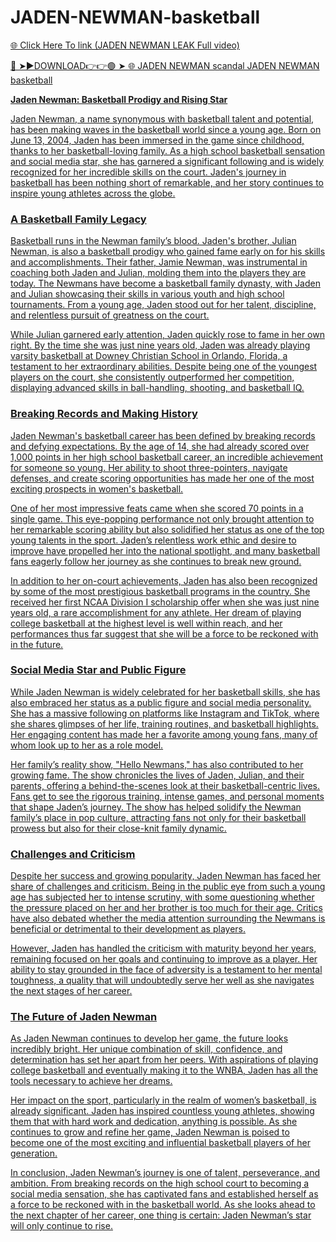 # JADEN-NEWMAN-basketball

<a href="https://zydran.cfd/fegrh"> 🌐 Click Here To link (JADEN NEWMAN LEAK Full video)

🔴 ➤►DOWNLOAD👉👉🟢 ➤  <a href="https://zydran.cfd/fegrh"> 🌐 JADEN NEWMAN scandal JADEN NEWMAN basketball


**Jaden Newman: Basketball Prodigy and Rising Star**

Jaden Newman, a name synonymous with basketball talent and potential, has been making waves in the basketball world since a young age. Born on June 13, 2004, Jaden has been immersed in the game since childhood, thanks to her basketball-loving family. As a high school basketball sensation and social media star, she has garnered a significant following and is widely recognized for her incredible skills on the court. Jaden's journey in basketball has been nothing short of remarkable, and her story continues to inspire young athletes across the globe.

### **A Basketball Family Legacy**

Basketball runs in the Newman family’s blood. Jaden's brother, Julian Newman, is also a basketball prodigy who gained fame early on for his skills and accomplishments. Their father, Jamie Newman, was instrumental in coaching both Jaden and Julian, molding them into the players they are today. The Newmans have become a basketball family dynasty, with Jaden and Julian showcasing their skills in various youth and high school tournaments. From a young age, Jaden stood out for her talent, discipline, and relentless pursuit of greatness on the court.

While Julian garnered early attention, Jaden quickly rose to fame in her own right. By the time she was just nine years old, Jaden was already playing varsity basketball at Downey Christian School in Orlando, Florida, a testament to her extraordinary abilities. Despite being one of the youngest players on the court, she consistently outperformed her competition, displaying advanced skills in ball-handling, shooting, and basketball IQ.

### **Breaking Records and Making History**

Jaden Newman's basketball career has been defined by breaking records and defying expectations. By the age of 14, she had already scored over 1,000 points in her high school basketball career, an incredible achievement for someone so young. Her ability to shoot three-pointers, navigate defenses, and create scoring opportunities has made her one of the most exciting prospects in women's basketball.

One of her most impressive feats came when she scored 70 points in a single game. This eye-popping performance not only brought attention to her remarkable scoring ability but also solidified her status as one of the top young talents in the sport. Jaden’s relentless work ethic and desire to improve have propelled her into the national spotlight, and many basketball fans eagerly follow her journey as she continues to break new ground.

In addition to her on-court achievements, Jaden has also been recognized by some of the most prestigious basketball programs in the country. She received her first NCAA Division I scholarship offer when she was just nine years old, a rare accomplishment for any athlete. Her dream of playing college basketball at the highest level is well within reach, and her performances thus far suggest that she will be a force to be reckoned with in the future.

### **Social Media Star and Public Figure**

While Jaden Newman is widely celebrated for her basketball skills, she has also embraced her status as a public figure and social media personality. She has a massive following on platforms like Instagram and TikTok, where she shares glimpses of her life, training routines, and basketball highlights. Her engaging content has made her a favorite among young fans, many of whom look up to her as a role model.

Her family’s reality show, "Hello Newmans," has also contributed to her growing fame. The show chronicles the lives of Jaden, Julian, and their parents, offering a behind-the-scenes look at their basketball-centric lives. Fans get to see the rigorous training, intense games, and personal moments that shape Jaden’s journey. The show has helped solidify the Newman family’s place in pop culture, attracting fans not only for their basketball prowess but also for their close-knit family dynamic.

### **Challenges and Criticism**

Despite her success and growing popularity, Jaden Newman has faced her share of challenges and criticism. Being in the public eye from such a young age has subjected her to intense scrutiny, with some questioning whether the pressure placed on her and her brother is too much for their age. Critics have also debated whether the media attention surrounding the Newmans is beneficial or detrimental to their development as players.

However, Jaden has handled the criticism with maturity beyond her years, remaining focused on her goals and continuing to improve as a player. Her ability to stay grounded in the face of adversity is a testament to her mental toughness, a quality that will undoubtedly serve her well as she navigates the next stages of her career.

### **The Future of Jaden Newman**

As Jaden Newman continues to develop her game, the future looks incredibly bright. Her unique combination of skill, confidence, and determination has set her apart from her peers. With aspirations of playing college basketball and eventually making it to the WNBA, Jaden has all the tools necessary to achieve her dreams.

Her impact on the sport, particularly in the realm of women’s basketball, is already significant. Jaden has inspired countless young athletes, showing them that with hard work and dedication, anything is possible. As she continues to grow and refine her game, Jaden Newman is poised to become one of the most exciting and influential basketball players of her generation.

In conclusion, Jaden Newman’s journey is one of talent, perseverance, and ambition. From breaking records on the high school court to becoming a social media sensation, she has captivated fans and established herself as a force to be reckoned with in the basketball world. As she looks ahead to the next chapter of her career, one thing is certain: Jaden Newman’s star will only continue to rise.
